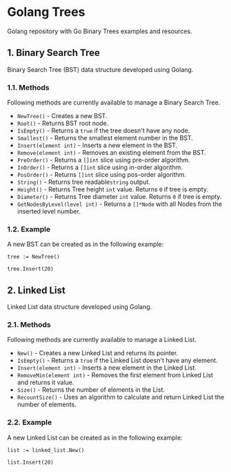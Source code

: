 # Golang Trees

Golang repository with Go Binary Trees examples and resources.

## 1. Binary Search Tree

Binary Search Tree (BST) data structure developed using Golang.

### 1.1. Methods

Following methods are currently available to manage a Binary Search Tree.

* ``NewTree()`` - Creates a new BST.
* ``Root()`` - Returns BST root node.
* ``IsEmpty()`` - Returns a ``true`` if the tree doesn't have any node.
* ``Smallest()`` - Returns the smallest element number in the BST.
* ``Insert(element int)`` - Inserts a new element in the BST.
* ``Remove(element int)`` - Removes an existing element from the BST.
* ``PreOrder()`` - Returns a ``[]int`` slice using pre-order algorithm.
* ``InOrder()`` - Returns a ``[]int`` slice using in-order algorithm.
* ``PosOrder()`` - Returns ``[]int`` slice using pos-order algorithm.
* ``String()`` - Returns tree readable``string`` output.
* ``Height()`` - Returns Tree height ``int`` value. Returns ``0`` if tree is empty.
* ``Diameter()`` - Returns Tree diameter ``int`` value. Returns ``0`` if tree is empty.
* ``GetNodesByLevel(level int)`` - Returns a ``[]*Node`` with all Nodes from the inserted level number.

### 1.2. Example

A new BST can be created as in the following example:

```
tree := NewTree()

tree.Insert(20)
```

## 2. Linked List

Linked List data structure developed using Golang.

### 2.1. Methods

Following methods are currently available to manage a Linked List.

* ``New()`` - Creates a new Linked List and returns its pointer.
* ``IsEmpty()`` - Returns a ``true`` if the Linked List doesn't have any element.
* ``Insert(element int)`` - Inserts a new element in the Linked List.
* ``RemoveMin(element int)`` - Removes the first element from Linked List and returns it value.
* ``Size()`` - Returns the number of elements in the List.
* ``RecountSize()`` - Uses an algorithm to calculate and return Linked List the number of elements.

### 2.2. Example

A new Linked List can be created as in the following example:

```
list := linked_list.New()

list.Insert(20)
```
